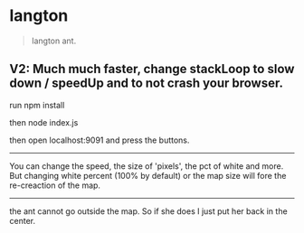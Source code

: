 # langton
> langton ant.

V2: Much much faster, change stackLoop to slow down / speedUp and to not crash your browser.
-------
run npm install

then node index.js

then open localhost:9091 and press the buttons.

------

You can change the speed, the size of 'pixels', the pct of white  and more. But changing white percent (100% by default) or the map size will fore the re-creaction of the map.

----
the ant cannot go outside the map. So if she does I just put her back in the center.
